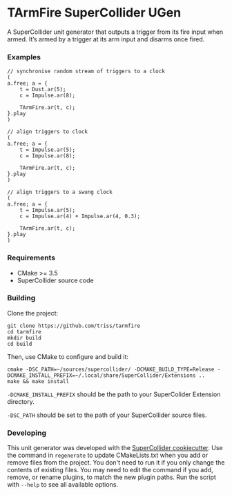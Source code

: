 # TArmFire SuperCollider UGen

A SuperCollider unit generator that outputs a trigger from its fire input when armed. It’s armed by a trigger at its arm input and disarms once fired.

### Examples

```
// synchronise random stream of triggers to a clock
(
a.free; a = {
	t = Dust.ar(5);
	c = Impulse.ar(8);

	TArmFire.ar(t, c);
}.play
)

// align triggers to clock
(
a.free; a = {
	t = Impulse.ar(5);
	c = Impulse.ar(8);

	TArmFire.ar(t, c);
}.play
)

// align triggers to a swung clock
(
a.free; a = {
	t = Impulse.ar(5);
	c = Impulse.ar(4) + Impulse.ar(4, 0.3);

	TArmFire.ar(t, c);
}.play
)
```

### Requirements

- CMake >= 3.5
- SuperCollider source code

### Building

Clone the project:

    git clone https://github.com/triss/tarmfire
    cd tarmfire
    mkdir build
    cd build

Then, use CMake to configure and build it:

    cmake -DSC_PATH=~/sources/supercollider/ -DCMAKE_BUILD_TYPE=Release -DCMAKE_INSTALL_PREFIX=~/.local/share/SuperCollider/Extensions ..
    make && make install

`-DCMAKE_INSTALL_PREFIX` should be the path to your SuperColider Extension directory.

`-DSC_PATH` should be set to the path of your SuperCollider source files.

### Developing

This unit generator was developed with the [SuperCollider cookiecutter](https://github.com/cookiecutter/cookiecutter).
Use the command in `regenerate` to update CMakeLists.txt when you add or remove files from the
project. You don't need to run it if you only change the contents of existing files. You may need to
edit the command if you add, remove, or rename plugins, to match the new plugin paths. Run the
script with `--help` to see all available options.
